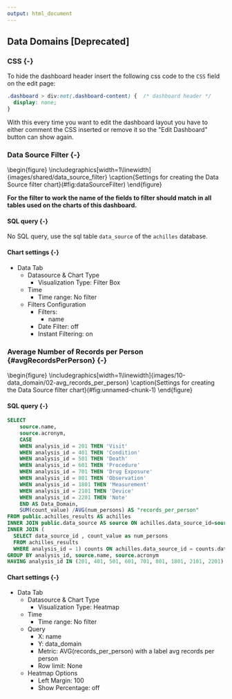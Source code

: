 ```yaml
---
output: html_document
---
```




## Data Domains [Deprecated]

<!-- Discuss the goal of this dashboard... TO DO -->

### CSS {-}

To hide the dashboard header insert the following css code to the `CSS` field on the edit page:

```css
.dashboard > div:not(.dashboard-content) {  /* dashboard header */
  display: none;
}
```

With this every time you want to edit the dashboard layout you have to either comment the CSS inserted
or remove it so the "Edit Dashboard" button can show again.

### Data Source Filter {-}

\begin{figure}
\includegraphics[width=1\linewidth]{images/shared/data_source_filter} \caption{Settings for creating the Data Source filter chart}(\#fig:dataSourceFilter)
\end{figure}

**For the filter to work the name of the fields to filter should match in all tables used on the charts of this dashboard.**

#### SQL query {-}

No SQL query, use the sql table `data_source` of the `achilles` database.

#### Chart settings {-}

- Data Tab
  - Datasource & Chart Type
    - Visualization Type: Filter Box
  - Time
    - Time range: No filter
  - Filters Configuration
    - Filters:
      - name
    - Date Filter: off
    - Instant Filtering: on

### Average Number of Records per Person {#avgRecordsPerPerson} {-}

\begin{figure}
\includegraphics[width=1\linewidth]{images/10-data_domain/02-avg_records_per_person} \caption{Settings for creating the Data Source filter chart}(\#fig:unnamed-chunk-1)
\end{figure}

#### SQL query {-}

```sql
SELECT 
    source.name,
    source.acronym,
    CASE 
    WHEN analysis_id = 201 THEN 'Visit'
    WHEN analysis_id = 401 THEN 'Condition'
    WHEN analysis_id = 501 THEN 'Death'
    WHEN analysis_id = 601 THEN 'Procedure'
    WHEN analysis_id = 701 THEN 'Drug Exposure'
    WHEN analysis_id = 801 THEN 'Observation'
    WHEN analysis_id = 1801 THEN 'Measurement'
    WHEN analysis_id = 2101 THEN 'Device'
    WHEN analysis_id = 2201 THEN 'Note'
    END AS Data_Domain,
    SUM(count_value) /AVG(num_persons) AS "records_per_person"
FROM public.achilles_results AS achilles
INNER JOIN public.data_source AS source ON achilles.data_source_id=source.id
INNER JOIN (
  SELECT data_source_id , count_value as num_persons
  FROM achilles_results
  WHERE analysis_id = 1) counts ON achilles.data_source_id = counts.data_source_id 
GROUP BY analysis_id, source.name, source.acronym
HAVING analysis_id IN (201, 401, 501, 601, 701, 801, 1801, 2101, 2201)
```

#### Chart settings {-}

- Data Tab
  - Datasource & Chart Type
    - Visualization Type: Heatmap
  - Time
    - Time range: No filter
  - Query
    - X: name
    - Y: data_domain
    - Metric: AVG(records_per_person) with a label avg records per person
    - Row limit: None
  - Heatmap Options
    - Left Margin: 100
    - Show Percentage: off
